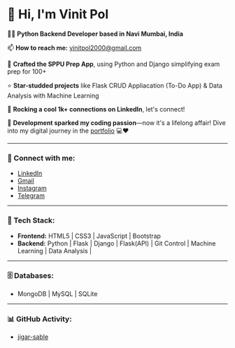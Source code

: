 # 👋 Hi, I'm Vinit Pol
👨‍💻 **Python Backend Developer based in Navi Mumbai, India**

📫 **How to reach me:** [vinitpol2000@gmail.com](mailto:vinitpol2000@gmail.com)

📱 **Crafted the SPPU Prep App**, using Python and Django simplifying exam prep for 100+ 

⭐ **Star-studded projects** like Flask CRUD Appliacation (To-Do App) & Data Analysis with Machine Learning 

🔗 **Rocking a cool 1k+ connections on LinkedIn**, let's connect!

🚀 **Development sparked my coding passion**—now it's a lifelong affair! Dive into my digital journey in the [portfolio](#) 💻❤️

---

### 📲 Connect with me:
- [LinkedIn](https://www.linkedin.com/in/vinit-pol-b64a121a9/)
- [Gmail](mailto:vinitpol2000@gmail.com)
- [Instagram](#)
- [Telegram](#)

---

### 🚀 Tech Stack:
- **Frontend:** HTML5 | CSS3 | JavaScript | Bootstrap 
- **Backend:** Python | Flask | Django | Flask(API) | Git Control | Machine Learning  | Data Analysis | 

---

### 🗄️ Databases:
- MongoDB | MySQL | SQLite

---

### 📊 GitHub Activity:
- [jigar-sable](https://github.com/vinitpol)
